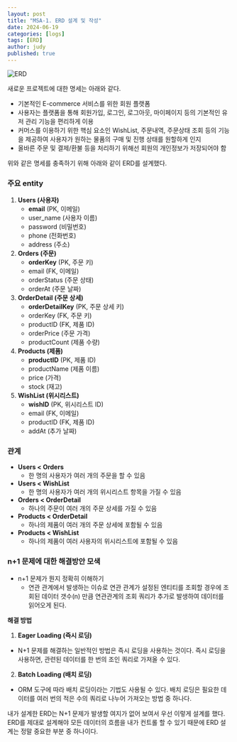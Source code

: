 ```yaml
---
layout: post
title: "MSA-1. ERD 설계 및 작성"
date: 2024-06-19
categories: [logs]
tags: [ERD]
author: judy
published: true
---
```

![ERD](https://yuju-lee.github.io/assets/images/posts/240619/erd.png)

새로운 프로젝트에 대한 명세는 아래와 같다.
- 기본적인 E-commerce 서비스를 위한 회원 플랫폼
- 사용자는 플랫폼을 통해 회원가입, 로그인, 로그아웃, 마이페이지 등의 기본적인 유저 관리 기능을 편리하게 이용
- 커머스를 이용하기 위한 핵심 요소인 WishList, 주문내역, 주문상태 조회 등의 기능을 제공하여 사용자가 원하는 물품의 구매 및 진행 상태를 원할하게 인지
- 올바른 주문 및 결제/환불 등을 처리하기 위해선 회원의 개인정보가 저장되어야 함

위와 같은 명세를 충족하기 위해 아래와 같이 ERD를 설계했다.

### 주요 entity

1. **Users (사용자)**
    - **email** (PK, 이메일)
    - user_name (사용자 이름)
    - password (비밀번호)
    - phone (전화번호)
    - address (주소)
2. **Orders (주문)**
    - **orderKey** (PK, 주문 키)
    - email (FK, 이메일)
    - orderStatus (주문 상태)
    - orderAt (주문 날짜)
3. **OrderDetail (주문 상세)**
    - **orderDetailKey** (PK, 주문 상세 키)
    - orderKey (FK, 주문 키)
    - productID (FK, 제품 ID)
    - orderPrice (주문 가격)
    - productCount (제품 수량)
4. **Products (제품)**
    - **productID** (PK, 제품 ID)
    - productName (제품 이름)
    - price (가격)
    - stock (재고)
5. **WishList (위시리스트)**
    - **wishID** (PK, 위시리스트 ID)
    - email (FK, 이메일)
    - productID (FK, 제품 ID)
    - addAt (추가 날짜)

### 관계

- **Users < Orders**
    - 한 명의 사용자가 여러 개의 주문을 할 수 있음
- **Users < WishList**
    - 한 명의 사용자가 여러 개의 위시리스트 항목을 가질 수 있음
- **Orders < OrderDetail**
    - 하나의 주문이 여러 개의 주문 상세를 가질 수 있음
- **Products < OrderDetail**
    - 하나의 제품이 여러 개의 주문 상세에 포함될 수 있음
- **Products < WishList**
    - 하나의 제품이 여러 사용자의 위시리스트에 포함될 수 있음
    

### n+1 문제에 대한 해결방안 모색

- n+1 문제가 뭔지 정확히 이해하기
    - 연관 관계에서 발생하는 이슈로 연관 관계가 설정된 엔티티를 조회할 경우에 조회된 데이터 갯수(n) 만큼 연관관계의 조회 쿼리가 추가로 발생하여 데이터를 읽어오게 된다.

**해결 방법**
1. **Eager Loading (즉시 로딩)**
- N+1 문제를 해결하는 일반적인 방법은 즉시 로딩을 사용하는 것이다. 즉시 로딩을 사용하면, 관련된 데이터를 한 번의 조인 쿼리로 가져올 수 있다.
2. **Batch Loading (배치 로딩)**
- ORM 도구에 따라 배치 로딩이라는 기법도 사용될 수 있다. 배치 로딩은 필요한 데이터를 여러 번의 적은 수의 쿼리로 나누어 가져오는 방법 중 하나다.


내가 설계한 ERD는 N+1 문제가 발생할 여지가 없어 보여서 우선 이렇게 설계를 했다. ERD를 제대로 설계해야 모든 데이터의 흐름을 내가 컨트롤 할 수 있기 때문에 ERD 설계는 정말 중요한 부분 중 하나이다.